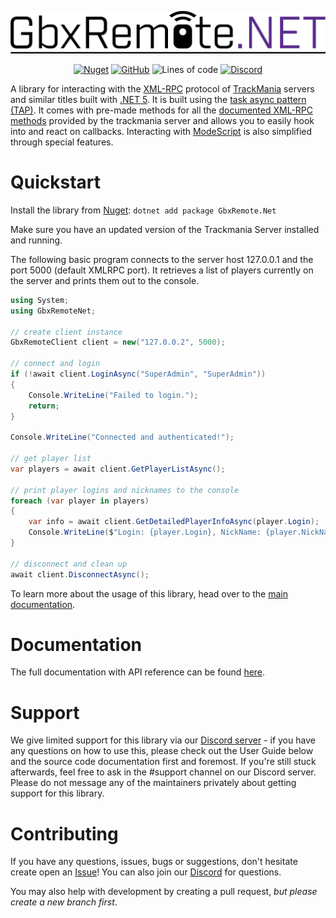 ![GbxRemote.NET](logo.png)
<div align="center">
    
[![Nuget](https://img.shields.io/nuget/v/GbxRemote.NET?style=flat-square)](https://www.nuget.org/packages/GbxRemote.Net)
[![GitHub](https://img.shields.io/github/license/EvoTM/GbxRemote.NET?style=flat-square)](./LICENSE)
![Lines of code](https://img.shields.io/tokei/lines/github/EvoTM/GbxRemote.NET?style=flat-square)
[![Discord](https://img.shields.io/discord/384138149686935562?label=Discord&style=flat-square)](https://discord.gg/4PKKesS)
    
</div>

A library for interacting with the [XML-RPC](http://xmlrpc.com/) protocol of [TrackMania](https://www.trackmania.com/) servers and similar titles built with [.NET 5](https://dotnet.microsoft.com/download). It is built using the [task async pattern (TAP)](https://docs.microsoft.com/en-us/dotnet/standard/asynchronous-programming-patterns/task-based-asynchronous-pattern-tap). It comes with pre-made methods for all the [documented XML-RPC methods](https://wiki.trackmania.io/en/dedicated-server/XML-RPC/Methods) provided by the trackmania server and allows you to easily hook into and react on callbacks. Interacting with [ModeScript](https://wiki.trackmania.io/en/dedicated-server/XML-RPC/Modescript-documentation) is also simplified through special features.

# Quickstart
Install the library from [Nuget](https://www.nuget.org/packages/GbxRemote.Net): `dotnet add package GbxRemote.Net`

Make sure you have an updated version of the Trackmania Server installed and running.

The following basic program connects to the server host 127.0.0.1 and the port 5000 (default XMLRPC port). It retrieves a list of players currently on the server and prints them out to the console.
```cs
using System;
using GbxRemoteNet;

// create client instance
GbxRemoteClient client = new("127.0.0.2", 5000);

// connect and login
if (!await client.LoginAsync("SuperAdmin", "SuperAdmin"))
{
    Console.WriteLine("Failed to login.");
    return;
}

Console.WriteLine("Connected and authenticated!");

// get player list
var players = await client.GetPlayerListAsync();

// print player logins and nicknames to the console
foreach (var player in players)
{
    var info = await client.GetDetailedPlayerInfoAsync(player.Login);
    Console.WriteLine($"Login: {player.Login}, NickName: {player.NickName}");
}

// disconnect and clean up
await client.DisconnectAsync();
```

To learn more about the usage of this library, head over to the [main documentation](https://docs.evotm.com/).

# Documentation
The full documentation with API reference can be found [here](https://docs.evotm.com/).

# Support
We give limited support for this library via our [Discord server](https://discord.gg/evotm) - if you have any questions on how to use this, please check out the User Guide below and the source code documentation first and foremost. If you're still stuck afterwards, feel free to ask in the #support channel on our Discord server.
Please do not message any of the maintainers privately about getting support for this library.

# Contributing
If you have any questions, issues, bugs or suggestions, don't hesitate create open an [Issue](https://github.com/EvoTM/GbxRemote.Net/issues/new)! You can also join our [Discord](https://discord.gg/4PKKesS) for questions.

You may also help with development by creating a pull request, _but please create a new branch first_.
